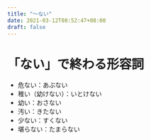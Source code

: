 ```yaml
---
title: "～ない"
date: 2021-03-12T08:52:47+08:00
draft: false
---
```


# 「ない」で終わる形容詞

- 危ない：あぶない
- 稚い（幼けない）：いとけない
- 幼い：おさない
- 汚い：きたない
- 少ない：すくない
- 堪らない：たまらない
